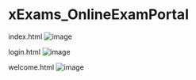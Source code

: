 # xExams_OnlineExamPortal

index.html
![image](https://github.com/user-attachments/assets/154ffe8c-4a42-4476-8cb9-0338aa99cfc9)



login.html
![image](https://github.com/user-attachments/assets/65508872-b6db-4c83-afd4-0846e452e074)


welcome.html
![image](https://github.com/user-attachments/assets/2b6e1250-ce2b-4b9f-ab54-aaeddd62f70f)
